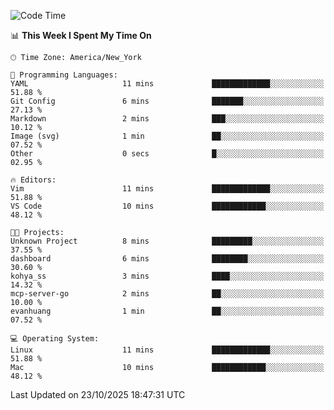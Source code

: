 

<!--START_SECTION:waka-->
![Code Time](http://img.shields.io/badge/Code%20Time-1%2C082%20hrs%203%20mins-blue)

📊 **This Week I Spent My Time On** 

```text
🕑︎ Time Zone: America/New_York

💬 Programming Languages: 
YAML                     11 mins             █████████████░░░░░░░░░░░░   51.88 % 
Git Config               6 mins              ███████░░░░░░░░░░░░░░░░░░   27.13 % 
Markdown                 2 mins              ███░░░░░░░░░░░░░░░░░░░░░░   10.12 % 
Image (svg)              1 min               ██░░░░░░░░░░░░░░░░░░░░░░░   07.52 % 
Other                    0 secs              █░░░░░░░░░░░░░░░░░░░░░░░░   02.95 % 

🔥 Editors: 
Vim                      11 mins             █████████████░░░░░░░░░░░░   51.88 % 
VS Code                  10 mins             ████████████░░░░░░░░░░░░░   48.12 % 

🐱‍💻 Projects: 
Unknown Project          8 mins              █████████░░░░░░░░░░░░░░░░   37.55 % 
dashboard                6 mins              ████████░░░░░░░░░░░░░░░░░   30.60 % 
kohya_ss                 3 mins              ████░░░░░░░░░░░░░░░░░░░░░   14.32 % 
mcp-server-go            2 mins              ██░░░░░░░░░░░░░░░░░░░░░░░   10.00 % 
evanhuang                1 min               ██░░░░░░░░░░░░░░░░░░░░░░░   07.52 % 

💻 Operating System: 
Linux                    11 mins             █████████████░░░░░░░░░░░░   51.88 % 
Mac                      10 mins             ████████████░░░░░░░░░░░░░   48.12 % 
```


 Last Updated on 23/10/2025 18:47:31 UTC
<!--END_SECTION:waka-->
